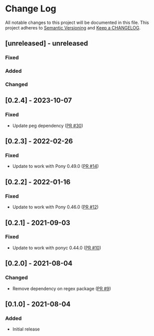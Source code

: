 # Change Log

All notable changes to this project will be documented in this file. This project adheres to [Semantic Versioning](http://semver.org/) and [Keep a CHANGELOG](http://keepachangelog.com/).

## [unreleased] - unreleased

### Fixed


### Added


### Changed


## [0.2.4] - 2023-10-07

### Fixed

- Update peg dependency ([PR #30](https://github.com/ponylang/templates/pull/30))

## [0.2.3] - 2022-02-26

### Fixed

- Update to work with Pony 0.49.0  ([PR #14](https://github.com/ponylang/templates/pull/14))

## [0.2.2] - 2022-01-16

### Fixed

- Update to work with Pony 0.46.0 ([PR #12](https://github.com/ponylang/templates/pull/12))

## [0.2.1] - 2021-09-03

### Fixed

- Update to work with ponyc 0.44.0 ([PR #10](https://github.com/ponylang/templates/pull/10))

## [0.2.0] - 2021-08-04

### Changed

- Remove dependency on regex package ([PR #9](https://github.com/ponylang/templates/pull/9))

## [0.1.0] - 2021-08-04

### Added

- Initial release

